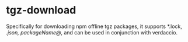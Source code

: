 # tgz-download
Specifically for downloading npm offline tgz packages, it supports *.lock, *.json, packageName@*, and can be used in conjunction with verdaccio.
